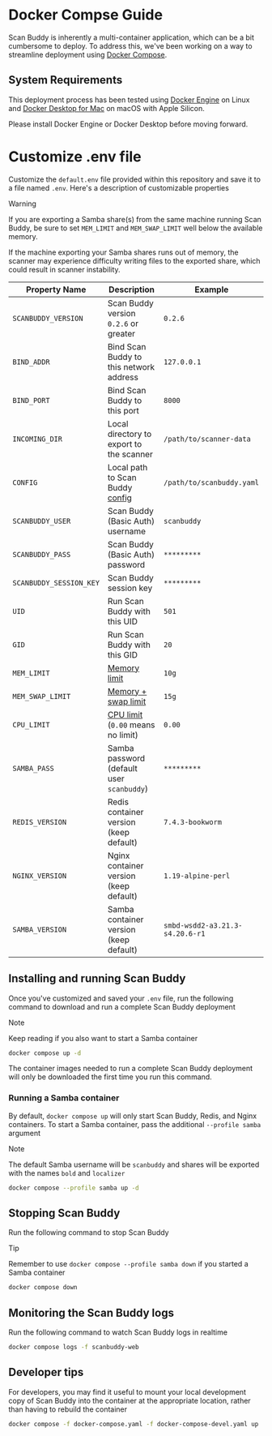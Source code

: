 # Docker Compse Guide

Scan Buddy is inherently a multi-container application, which can be 
a bit cumbersome to deploy. To address this, we've been working on a 
way to streamline deployment using [Docker Compose][docker compose].

## System Requirements

This deployment process has been tested using [Docker Engine][docker linux] on 
Linux and [Docker Desktop for Mac][docker macos] on macOS with Apple Silicon.

Please install Docker Engine or Docker Desktop before moving forward.

# Customize .env file
Customize the `default.env` file provided within this repository and save it 
to a file named `.env`. Here's a description of customizable properties

> [!WARNING]
> If you are exporting a Samba share(s) from the same machine running Scan 
> Buddy, be sure to set `MEM_LIMIT` and `MEM_SWAP_LIMIT` well below the 
> available memory.
>
> If the machine exporting your Samba shares runs out of memory, the scanner 
> may experience difficulty writing files to the exported share, which could 
> result in scanner instability.

| Property Name           | Description                                  | Example                         |
|-------------------------|----------------------------------------------|---------------------------------|
| `SCANBUDDY_VERSION`     | Scan Buddy version `0.2.6` or greater        | `0.2.6`                         |
| `BIND_ADDR`             | Bind Scan Buddy to this network address      | `127.0.0.1`                     |  
| `BIND_PORT`             | Bind Scan Buddy to this port                 | `8000`                          |
| `INCOMING_DIR`          | Local directory to export to the scanner     | `/path/to/scanner-data`         |
| `CONFIG`                | Local path to Scan Buddy [config][sb config] | `/path/to/scanbuddy.yaml`       |
| `SCANBUDDY_USER`        | Scan Buddy (Basic Auth) username             | `scanbuddy`                     |
| `SCANBUDDY_PASS`        | Scan Buddy (Basic Auth) password             | `*********`                     |
| `SCANBUDDY_SESSION_KEY` | Scan Buddy session key                       | `*********`                     |
| `UID`                   | Run Scan Buddy with this UID                 | `501`                           |
| `GID`                   | Run Scan Buddy with this GID                 | `20`                            |
| `MEM_LIMIT`             | [Memory limit][mem_limit]                    | `10g`                           |
| `MEM_SWAP_LIMIT`        | [Memory + swap limit][memswap_limit]         | `15g`                           |
| `CPU_LIMIT`             | [CPU limit][cpus] (`0.00` means no limit)    | `0.00`                          |
| `SAMBA_PASS`            | Samba password (default user `scanbuddy`)    | `*********`                     |
| `REDIS_VERSION`         | Redis container version (keep default)       | `7.4.3-bookworm`                |
| `NGINX_VERSION`         | Nginx container version (keep default)       | `1.19-alpine-perl`              |
| `SAMBA_VERSION`         | Samba container version (keep default)       | `smbd-wsdd2-a3.21.3-s4.20.6-r1` |

## Installing and running Scan Buddy

Once you've customized and saved your `.env` file, run the following command 
to download and run a complete Scan Buddy deployment

> [!NOTE]
> Keep reading if you also want to start a Samba container

```bash
docker compose up -d
```

The container images needed to run a complete Scan Buddy deployment will only 
be downloaded the first time you run this command.

### Running a Samba container

By default, `docker compose up` will only start Scan Buddy, Redis, and Nginx 
containers. To start a Samba container, pass the additional `--profile samba` 
argument

> [!NOTE]
> The default Samba username will be `scanbuddy` and shares will be exported 
> with the names `bold` and `localizer`

```bash
docker compose --profile samba up -d
```

## Stopping Scan Buddy

Run the following command to stop Scan Buddy

> [!TIP]
> Remember to use `docker compose --profile samba down` if you started a Samba 
> container

```bash
docker compose down
```

## Monitoring the Scan Buddy logs

Run the following command to watch Scan Buddy logs in realtime

```bash
docker compose logs -f scanbuddy-web
```

## Developer tips

For developers, you may find it useful to mount your local development 
copy of Scan Buddy into the container at the appropriate location, rather 
than having to rebuild the container

```bash
docker compose -f docker-compose.yaml -f docker-compose-devel.yaml up
```

[docker compose]: https://docs.docker.com/compose
[docker linux]: https://docs.docker.com/engine/install
[docker macos]: https://docs.docker.com/desktop/setup/install/mac-install
[mem_limit]: https://docs.docker.com/reference/compose-file/services/#mem_limit
[memswap_limit]: https://docs.docker.com/reference/compose-file/services/#memswap_limit
[cpus]: https://docs.docker.com/reference/compose-file/services/#cpus
[sb config]: https://github.com/harvard-nrg/scanbuddy/blob/main/example-config.yaml

